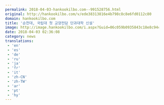 ```yaml
---
permalink: 2018-04-03-hankookilbo.com--991528756.html
original: http://hankookilbo.com/v/ede38313816e4b798c8c8e6fd0112c80
domain: hankookilbo.com
title: '순천대, 국립대 첫 교양전담 단과대학 신설'
image: http://image.hankookilbo.com/i.aspx?Guid=06c059b0935843c18e8c94c2730e4b4d&Month=201804&size=980
date: 2018-04-03 02:36:08
category: news
translations: 
 - 'en'
 - 'es'
 - 'de'
 - 'ru'
 - 'ja'
 - 'fr'
 - 'it'
 - 'zh-CN'
 - 'zh-TW'
 - 'ar'
 - 'pt'
 - 'hy'
---
```


